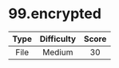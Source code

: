 # 99.encrypted

| Type | Difficulty | Score |
| :--: | :--------: | :---: |
| File |   Medium   |  30   |
